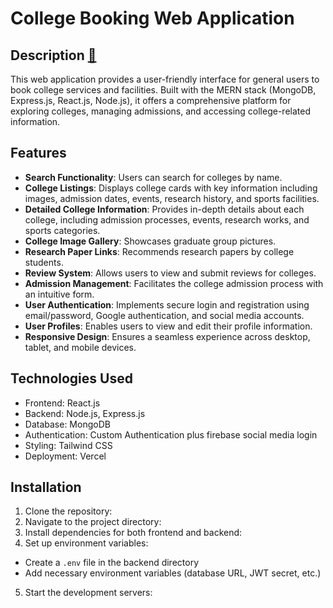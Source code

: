 # College Booking Web Application

## Description [🔗](https://link-to-your-documentation.com)

This web application provides a user-friendly interface for general users to book college services and facilities. Built with the MERN stack (MongoDB, Express.js, React.js, Node.js), it offers a comprehensive platform for exploring colleges, managing admissions, and accessing college-related information.

## Features

- **Search Functionality**: Users can search for colleges by name.
- **College Listings**: Displays college cards with key information including images, admission dates, events, research history, and sports facilities.
- **Detailed College Information**: Provides in-depth details about each college, including admission processes, events, research works, and sports categories.
- **College Image Gallery**: Showcases graduate group pictures.
- **Research Paper Links**: Recommends research papers by college students.
- **Review System**: Allows users to view and submit reviews for colleges.
- **Admission Management**: Facilitates the college admission process with an intuitive form.
- **User Authentication**: Implements secure login and registration using email/password, Google authentication, and social media accounts.
- **User Profiles**: Enables users to view and edit their profile information.
- **Responsive Design**: Ensures a seamless experience across desktop, tablet, and mobile devices.

## Technologies Used

- Frontend: React.js
- Backend: Node.js, Express.js
- Database: MongoDB
- Authentication: Custom Authentication plus firebase social media login
- Styling: Tailwind CSS
- Deployment: Vercel

## Installation

1. Clone the repository:
2. Navigate to the project directory:
3. Install dependencies for both frontend and backend:
4. Set up environment variables:
- Create a `.env` file in the backend directory
- Add necessary environment variables (database URL, JWT secret, etc.)

5. Start the development servers:
